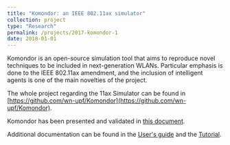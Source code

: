 ```yaml
---
title: "Komondor: an IEEE 802.11ax simulator"
collection: project
type: "Research"
permalink: /projects/2017-komondor-1
date: 2018-01-01
---
```


Komondor is an open-source simulation tool that aims to reproduce novel techniques to be included in next-generation WLANs. Particular emphasis is done to the IEEE 802.11ax amendment, and the inclusion of intelligent agents is one of the main novelties of the project.

The whole project regarding the 11ax Simulator can be found in [https://github.com/wn-upf/Komondor](https://github.com/wn-upf/Komondor). 

Komondor has been presented and validated in [this document](https://arxiv.org/pdf/1811.12397.pdf).

Additional documentation can be found in the [User's guide](https://github.com/wn-upf/Komondor/blob/master/Documentation/User%20guide/LaTeX%20files/komondor_user_guide.pdf) and the [Tutorial](https://github.com/wn-upf/Komondor/blob/master/Documentation/Tutorial/LaTeX%20files/komondor_tutorial.pdf).